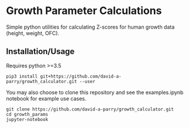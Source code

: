 # Growth Parameter Calculations

Simple python utilities for calculating Z-scores for human growth data (height,
weight, OFC).

## Installation/Usage

Requires python >=3.5

    pip3 install git+https://github.com/david-a-parry/growth_calculator.git --user

You may also choose to clone this repository and see the examples.ipynb
notebook for example use cases.

    git clone https://github.com/david-a-parry/growth_calculator.git
    cd growth_params
    jupyter-notebook
    
